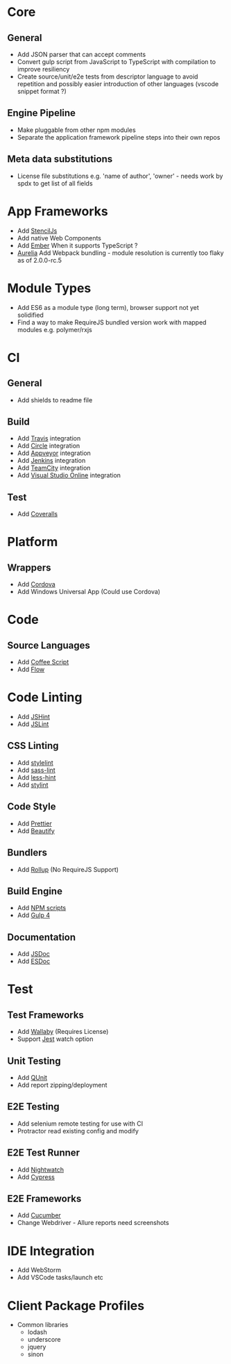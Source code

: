 # Core

## General

* Add JSON parser that can accept comments
* Convert gulp script from JavaScript to TypeScript with compilation to improve resiliency
* Create source/unit/e2e tests from descriptor language to avoid repetition and possibly easier introduction of other languages (vscode snippet format ?)

## Engine Pipeline

* Make pluggable from other npm modules
* Separate the application framework pipeline steps into their own repos

## Meta data substitutions

* License file substitutions e.g. 'name of author', 'owner' - needs work by spdx to get list of all fields

# App Frameworks

* Add [StencilJs](https://stenciljs.com/)
* Add native Web Components
* Add [Ember](https://www.emberjs.com/) When it supports TypeScript ?
* [Aurelia](http://aurelia.io/) Add Webpack bundling - module resolution is currently too flaky as of 2.0.0-rc.5

# Module Types

* Add ES6 as a module type (long term), browser support not yet solidified
* Find a way to make RequireJS bundled version work with mapped modules e.g. polymer/rxjs

# CI

## General

* Add shields to readme file

## Build

* Add [Travis](https://travis-ci.org/) integration
* Add [Circle](https://circleci.com/) integration
* Add [Appveyor](https://www.appveyor.com/) integration
* Add [Jenkins](https://jenkins.io/) integration
* Add [TeamCity](https://www.jetbrains.com/teamcity/) integration
* Add [Visual Studio Online](https://www.visualstudio.com/vso/) integration

## Test

* Add [Coveralls](https://coveralls.io/)

# Platform

## Wrappers

* Add [Cordova](https://cordova.apache.org/)
* Add Windows Universal App (Could use Cordova)

# Code

## Source Languages

* Add [Coffee Script](http://coffeescript.org/)
* Add [Flow](https://flow.org/)

# Code Linting

* Add [JSHint](http://jshint.com/)
* Add [JSLint](http://jslint.com/)

## CSS Linting

* Add [stylelint](https://stylelint.io/)
* Add [sass-lint](https://github.com/sasstools/sass-lint)
* Add [less-hint](https://github.com/lesshint/lesshint)
* Add [stylint](https://github.com/SimenB/stylint)

## Code Style

* Add [Prettier](https://prettier.io/)
* Add [Beautify](https://github.com/beautify-web/js-beautify)

## Bundlers

* Add [Rollup](https://rollupjs.org/) (No RequireJS Support)

## Build Engine

* Add [NPM scripts](https://docs.npmjs.com/misc/scripts)
* Add [Gulp 4](https://github.com/gulpjs/gulp/tree/4.0)

## Documentation

* Add [JSDoc](http://usejsdoc.org/)
* Add [ESDoc](https://esdoc.org/)

# Test

## Test Frameworks

* Add [Wallaby](https://wallabyjs.com/) (Requires License)
* Support [Jest](https://facebook.github.io/jest/) watch option

## Unit Testing

* Add [QUnit](https://qunitjs.com/)
* Add report zipping/deployment

## E2E Testing

* Add selenium remote testing for use with CI
* Protractor read existing config and modify

## E2E Test Runner

* Add [Nightwatch](http://nightwatchjs.org/)
* Add [Cypress](https://www.cypress.io/)

## E2E Frameworks

* Add [Cucumber](https://cucumber.io/)
* Change Webdriver - Allure reports need screenshots

# IDE Integration

* Add WebStorm
* Add VSCode tasks/launch etc

# Client Package Profiles

* Common libraries
  * lodash
  * underscore
  * jquery
  * sinon
